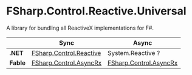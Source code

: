 # FSharp.Control.Reactive.Universal

A library for bundling all ReactiveX implementations for F#.

|           | **Sync** | **Async** |
| --------- | -------- | --------- |
| **.NET**  | [FSharp.Control.Reactive](https://github.com/fsprojects/FSharp.Control.Reactive) | System.Reactive ? |
| **Fable** | [FSharp.Control.AsyncRx](https://github.com/dbrattli/AsyncRx) | [FSharp.Control.AsyncRx](https://github.com/dbrattli/AsyncRx) |

